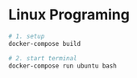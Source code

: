 # Linux Programing

```bash
# 1. setup
docker-compose build

# 2. start terminal
docker-compose run ubuntu bash
```

